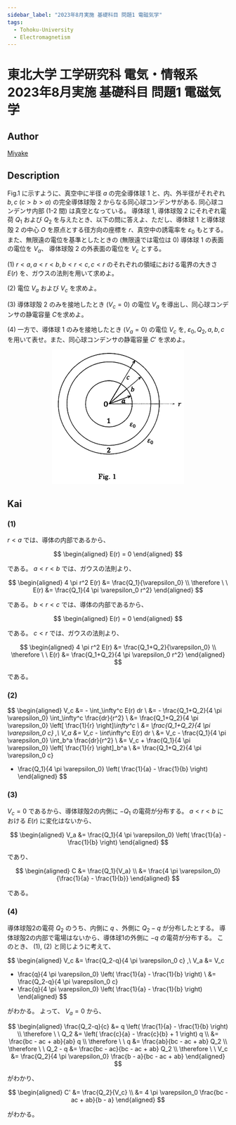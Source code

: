 ```yaml
---
sidebar_label: "2023年8月実施 基礎科目 問題1 電磁気学"
tags:
  - Tohoku-University
  - Electromagnetism
---
```

# 東北大学 工学研究科 電気・情報系 2023年8月実施 基礎科目 問題1 電磁気学

## **Author**
[Miyake](https://miyake.github.io/exams/index.html)

## **Description**
Fig.1 に示すように、真空中に半径 $a$ の完全導体球 $1$ と、内、外半径がそれぞれ $b, c\ (c>
b> a)$ の完全導体球殻 $2$ からなる同心球コンデンサがある.
同心球コンデンサ内部 (1-2 間) は真空となっている。
導体球 $1$, 導体球殻 $2$ にそれぞれ電荷 $Q_1$ および $Q_2$ を与えたとき、以下の問に答えよ、ただし、導体球 $1$ と導体球殻 $2$ の中心 $O$ を原点とする径方向の座標を $r$、真空中の誘電率を $\varepsilon_0$ もとする。
また、無限遠の電位を基準としたときの (無限遠では電位は $0$) 導体球 $1$ の表面の電位を $V_a$、 導体球殻 $2$ の外表面の電位を $V_c$ とする。

(1) $r < a, a <r <b, b <r<c, c<r$ のそれぞれの領域における電界の大きさ $E(r)$ を、ガウスの法則を用いて求めよ。

(2) 電位 $V_a$ および $V_c$ を求めよ。

(3) 導体球殻 $2$ のみを接地したとき $(V_c = 0)$ の電位 $V_a$ を導出し、同心球コンデンサの静電容量 $C$を求めよ。

(4) 一方で、導体球 $1$ のみを接地したとき $(V_a = 0)$ の電位 $V_c$ を, $\varepsilon_0, Q_2, a, b, c$ を用いて表せ。また、同心球コンデンサの静電容量 $C'$ を求めよ。


<figure style="text-align:center;">
  <img src="https://raw.githubusercontent.com/Myyura/the_kai_project_assets/main/kakomonn/tohoku_university/engineering/ecei_202308_kiso_1_electromagnetism.png" width="300"/>
</figure>


## **Kai**
### (1)
$r \lt a$ では、導体の内部であるから、

$$
\begin{aligned}
E(r) = 0
\end{aligned}
$$

である。
$a \lt r \lt b$ では、ガウスの法則より、

$$
\begin{aligned}
4 \pi r^2 E(r) &= \frac{Q_1}{\varepsilon_0}
\\
\therefore \ \ 
E(r) &= \frac{Q_1}{4 \pi \varepsilon_0 r^2}
\end{aligned}
$$

である。
$b \lt r \lt c$ では、導体の内部であるから、

$$
\begin{aligned}
E(r) = 0
\end{aligned}
$$

である。
$c \lt r$ では、ガウスの法則より、

$$
\begin{aligned}
4 \pi r^2 E(r) &= \frac{Q_1+Q_2}{\varepsilon_0}
\\
\therefore \ \ 
E(r) &= \frac{Q_1+Q_2}{4 \pi \varepsilon_0 r^2}
\end{aligned}
$$

である。

### (2)

$$
\begin{aligned}
V_c
&= - \int_\infty^c E(r) dr
\\
&= - \frac{Q_1+Q_2}{4 \pi \varepsilon_0} \int_\infty^c \frac{dr}{r^2}
\\
&= \frac{Q_1+Q_2}{4 \pi \varepsilon_0} \left[ \frac{1}{r} \right]_\infty^c
\\
&= \frac{Q_1+Q_2}{4 \pi \varepsilon_0 c}
,\\
V_a
&= V_c - \int_\infty^c E(r) dr
\\
&= V_c - \frac{Q_1}{4 \pi \varepsilon_0} \int_b^a \frac{dr}{r^2}
\\
&= V_c + \frac{Q_1}{4 \pi \varepsilon_0} \left[ \frac{1}{r} \right]_b^a
\\
&= \frac{Q_1+Q_2}{4 \pi \varepsilon_0 c}
+ \frac{Q_1}{4 \pi \varepsilon_0} \left( \frac{1}{a} - \frac{1}{b} \right)
\end{aligned}
$$

### (3)
$V_c=0$ であるから、導体球殻2の内側に $-Q_1$ の電荷が分布する。
$a \lt r \lt b$ における $E(r)$ に変化はないから、

$$
\begin{aligned}
V_a
&= \frac{Q_1}{4 \pi \varepsilon_0} \left( \frac{1}{a} - \frac{1}{b} \right)
\end{aligned}
$$

であり、

$$
\begin{aligned}
C
&= \frac{Q_1}{V_a}
\\
&= \frac{4 \pi \varepsilon_0}{\frac{1}{a} - \frac{1}{b}}
\end{aligned}
$$

である。

### (4)
導体球殻2の電荷 $Q_2$ のうち、内側に $q$ 、外側に $Q_2-q$ が分布したとする。
導体球殻2の内部で電場はないから、導体球1の外側に $-q$ の電荷が分布する。
このとき、 (1), (2) と同じように考えて、

$$
\begin{aligned}
V_c
&= \frac{Q_2-q}{4 \pi \varepsilon_0 c}
,\\
V_a
&= V_c
- \frac{q}{4 \pi \varepsilon_0} \left( \frac{1}{a} - \frac{1}{b} \right)
\\
&= \frac{Q_2-q}{4 \pi \varepsilon_0 c}
- \frac{q}{4 \pi \varepsilon_0} \left( \frac{1}{a} - \frac{1}{b} \right)
\end{aligned}
$$

がわかる。
よって、 $V_a=0$ から、

$$
\begin{aligned}
\frac{Q_2-q}{c}
&= q \left( \frac{1}{a} - \frac{1}{b} \right)
\\
\therefore \ \ 
Q_2
&= \left( \frac{c}{a} - \frac{c}{b} + 1 \right) q
\\
&= \frac{bc - ac + ab}{ab} q
\\
\therefore \ \ 
q
&= \frac{ab}{bc - ac + ab} Q_2
\\
\therefore \ \ 
Q_2 - q
&= \frac{bc - ac}{bc - ac + ab} Q_2
\\
\therefore \ \ 
V_c
&= \frac{Q_2}{4 \pi \varepsilon_0} \frac{b - a}{bc - ac + ab}
\end{aligned}
$$

がわかり、

$$
\begin{aligned}
C'
&= \frac{Q_2}{V_c}
\\
&= 4 \pi \varepsilon_0 \frac{bc - ac + ab}{b - a}
\end{aligned}
$$

がわかる。